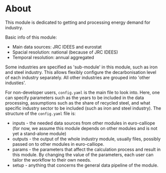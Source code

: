 # About

This module is dedicated to getting and processing energy demand for industry.

Basic info of this module:
- Main data sources: JRC IDEES and eurostat
- Spacial resolution: national (because of JRC IDEES)
- Temporal resolution: annual aggregated

Some industries are specified as 'sub-module' in this module, such as iron and steel industry. This allows flexibly configure the decarbonisation level of each industry separately. All other industries are grouped into 'other industies'.

For non-developer users, `config.yaml` is the main file to look into. Here, one can specify parameters such as the years to be included in the data processing, assumptions such as the share of recycled steel, and what specific industry sector to be included (such as iron and steel industry). The structure of the `config.yaml` file is:

- inputs - the needed data sources from other modules in euro-calliope (for now, we assume this module depends on other modules and is not yet a stand-alone module)
- outputs - the output of the whole industry module, usually files, possibly passed on to other modules in euro-calliope.
- params - the parameters that affect the calculation process and result in this module. By changing the value of the parameters, each user can tailor the workflow to their own needs.
- setup - anything that concerns the general data pipeline of the module.
